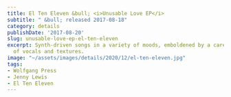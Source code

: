 ```yaml
---
title: El Ten Eleven &bull; <i>Unusable Love EP</i>
subtitle: " &bull; released 2017-08-18"
category: details
publishDate: '2017-08-20'
slug: unusable-love-ep-el-ten-eleven
excerpt: Synth-driven songs in a variety of moods, emboldened by a careful interplay
  of vocals and textures.
image: "~/assets/images/details/2020/12/el-ten-eleven.jpg"
tags:
- Wolfgang Press
- Jenny Lewis
- El Ten Eleven
---
```


